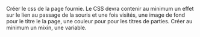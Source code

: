 Créer le css de la page fournie. Le CSS devra contenir au minimum un effet sur le lien au passage de la souris et une fois visités, une image de fond pour le titre le la page, une couleur pour pour les titres de parties. Créer au minimum un mixin, une variable.